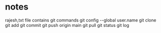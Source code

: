 # notes

rajesh,txt file contains
git commands
git config --global user.name
git clone
git add
git commit 
git push origin main
git pull
git status
git log

